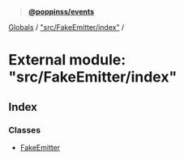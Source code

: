> **[@poppinss/events](../README.md)**

[Globals](../README.md) / ["src/FakeEmitter/index"](_src_fakeemitter_index_.md) /

# External module: "src/FakeEmitter/index"

## Index

### Classes

* [FakeEmitter](../classes/_src_fakeemitter_index_.fakeemitter.md)